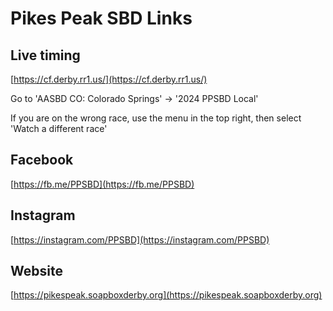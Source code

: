 # Pikes Peak SBD Links
## Live timing
[https://cf.derby.rr1.us/](https://cf.derby.rr1.us/)

Go to 'AASBD CO: Colorado Springs' -> '2024 PPSBD Local'

If you are on the wrong race, use the menu in the top right, then select 'Watch a different race'

## Facebook
[https://fb.me/PPSBD](https://fb.me/PPSBD)

## Instagram
[https://instagram.com/PPSBD](https://instagram.com/PPSBD)

## Website
[https://pikespeak.soapboxderby.org](https://pikespeak.soapboxderby.org)
